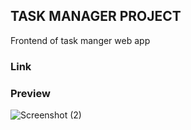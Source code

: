 ## TASK MANAGER PROJECT
Frontend of task manger web app
### Link

### Preview
![Screenshot (2)](https://user-images.githubusercontent.com/99269005/230291221-6addeacd-b62f-479b-b57c-8df91b8cc92a.png)

